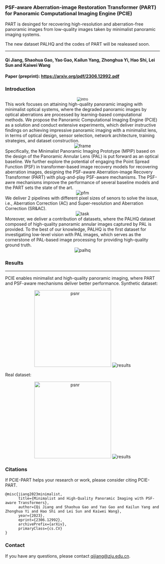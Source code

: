 ### PSF-aware Aberration-image Restoration Transformer (PART) for Panoramic Computational Imaging Engine (PCIE)
PART is desinged for recovering high-resolution and aberration-free panoramic images from low-quality images taken by minimalist panoramic imaging systems. 

The new dataset PALHQ and the codes of PART will be realeased soon.
> 
---
#### Qi Jiang, Shaohua Gao, Yao Gao, Kailun Yang, Zhonghua Yi, Hao Shi, Lei Sun and Kaiwei Wang
#### Paper (preprint): https://arxiv.org/pdf/2306.12992.pdf

### Introduction
<div align="center">
<img src="figures/intro.png" alt="intro" style="zoom:80%;" />
</div>      
This work focuses on attaining high-quality panoramic imaging with minimalist optical systems, where the degraded panoramic images by optical aberrations are processed by learning-based computational methods. We propose the Panoramic Computational Imaging Engine (PCIE) as a solution and conduct extensive experiments, which deliver instructive findings on achieving impressive panoramic imaging with a minimalist lens, in terms of optical design, sensor selection, network architecture, training strategies, and dataset construction. 
<div align="center">
<img src="figures/framework.png" alt="frame" style="zoom:100%;" />
</div>
Specifically, the Minimalist Panoramic Imaging Prototype (MPIP) based on the design of the Panoramic Annular Lens (PAL) is put forward as an optical baseline. We further explore the potential of engaging the Point Spread Function (PSF) in transformer-based image recovery models for recovering aberration images, designing the PSF-aware Aberration-image Recovery Transformer (PART) with plug-and-play PSF-aware mechanisms. The PSF-awre mechanisms improve the performance of several baseline models and the PART sets the state of the art. 
<div align="center">
<img src="figures/pfm.png" alt="pfm" style="zoom:100%;" />
</div>
We deliver 2 pipelines with different pixel sizes of senors to solve the issue, i.e., Aberration Correction (AC) and Super-resolution and Aberration Correction (SR&AC). 
<div align="center">
<img src="figures/task.png" alt="task" style="zoom:100%;" />
</div>
Moreover, we deliver a contribution of datasets, where the PALHQ dataset composed of high-quality panoramic annular images captured by PAL is provided.  To the best of our knowledge, PALHQ is the first dataset for investigating low-level vision with PAL images, which serves as the cornerstone of PAL-based image processing for providing high-quality ground truth. 
<div align="center">
<img src="figures/palhq.png" alt="palhq" style="zoom:100%;" />
</div>

### Results

---
PCIE enables minimalist and high-quality panoramic imaging, where PART and PSF-aware mechanisms deliver better performance. 
Synthetic dataset:
<div align="center">
<img src="./figures/syn.png" height="250px" alt="psnr">
<img src="figures/syn_visual.png" alt="results" style="zoom:100%;" />
</div>

Real dataset:
<div align="center">
<img src="./figures/real.png" height="250px" alt="psnr">
<img src="figures/real_visual.png" alt="results" style="zoom:100%;" />
</div>


### Citations

If PCIE-PART helps your research or work, please consider citing PCIE-PART.
```
@misc{jiang2023minimalist,
      title={Minimalist and High-Quality Panoramic Imaging with PSF-aware Transformers}, 
      author={Qi Jiang and Shaohua Gao and Yao Gao and Kailun Yang and Zhonghua Yi and Hao Shi and Lei Sun and Kaiwei Wang},
      year={2023},
      eprint={2306.12992},
      archivePrefix={arXiv},
      primaryClass={cs.CV}
}
```

### Contact
If you have any questions, please contact qijiang@zju.edu.cn.
